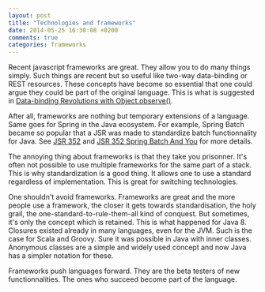 ```yaml
---
layout: post
title: "Technologies and frameworks"
date: 2014-05-25 16:30:08 +0200
comments: true
categories: frameworks
---
```


Recent javascript frameworks are great.  They allow you to do many things simply.  Such things are recent but so useful like two-way data-binding or REST resources.  These concepts have become so essential that one could argue they could be part of the original language.  This is what is suggested in [Data-binding Revolutions with Object.observe()](http://www.html5rocks.com/en/tutorials/es7/observe/).

After all, frameworks are nothing but temporary extensions of a language.  Same goes for Spring in the Java ecosystem.  For example, Spring Batch became so popular that a JSR was made to standardize batch functionnality for Java.  See [JSR 352](https://java.net/projects/jbatch/sources/jsr-352-git-repository/show) and [JSR 352 Spring Batch And You](http://spring.io/blog/2014/02/03/jsr-352-spring-batch-and-you) for more details.

The annoying thing about frameworks is that they take you prisonner.  It's often not possible to use multiple frameworks for the same part of a stack.  This is why standardization is a good thing.  It allows one to use a standard regardless of implementation.  This is great for switching technologies.

One shouldn't avoid frameworks.  Frameworks are great and the more people use a framework, the closer it gets towards standardisation, the holy grail, the one-standard-to-rule-them-all kind of conquest.  But sometimes, it's only the concept which is retained.  This is what happened for Java 8.  Closures existed already in many languages, even for the JVM.  Such is the case for Scala and Groovy.  Sure it was possible in Java with inner classes.  Anonymous classes are a simple and widely used concept and now Java has a simpler notation for these.

Frameworks push languages forward.  They are the beta testers of new functionnalities.  The ones who succeed become part of the language.
